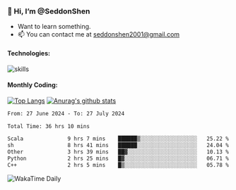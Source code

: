 ### 👋 Hi, I’m @SeddonShen
- Want to learn something.
- 📫 You can contact me at seddonshen2001@gmail.com

#### Technologies:

![skills](https://skillicons.dev/icons?i=scala,js,html,css,bootstrap,jquery,c,cpp,cloudflare,django,docker,flask,git,github,githubactions,linux,latex,mysql,nodejs,ps,php,pr,py,raspberrypi,redis,unreal,v,vscode,vue,bash)

#### Monthly Coding:
[![Top Langs](https://github-readme-stats.vercel.app/api/top-langs?username=seddonshen&show_icons=true&locale=en&layout=compact&hide=html&langs_count=8)](https://github.com/SeddonShen/)
[![Anurag's github stats](https://github-readme-stats.vercel.app/api?username=SeddonShen&count_private=true&show_icons=true)](https://github.com/anuraghazra/github-readme-stats)
<!--START_SECTION:waka-->

```txt
From: 27 June 2024 - To: 27 July 2024

Total Time: 36 hrs 10 mins

Scala              9 hrs 7 mins    ██████▒░░░░░░░░░░░░░░░░░░   25.22 %
sh                 8 hrs 41 mins   ██████░░░░░░░░░░░░░░░░░░░   24.04 %
Other              3 hrs 39 mins   ██▓░░░░░░░░░░░░░░░░░░░░░░   10.13 %
Python             2 hrs 25 mins   █▓░░░░░░░░░░░░░░░░░░░░░░░   06.71 %
C++                2 hrs 5 mins    █▒░░░░░░░░░░░░░░░░░░░░░░░   05.78 %
```

<!--END_SECTION:waka-->

![WakaTime Daily](https://wakatime.com/share/@seddon2001/61a7e342-5f12-4fea-bf92-1fac161e97d6.svg)
<!---
SeddonShen/SeddonShen is a ✨ special ✨ repository because its `README.md` (this file) appears on your GitHub profile.
You can click the Preview link to take a look at your changes.
--->
